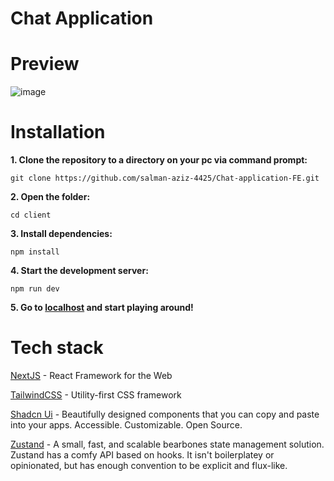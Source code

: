 # Chat Application

# Preview

![image](https://github.com/user-attachments/assets/7f31485e-9e79-4680-a839-0972faac0d82)

# Installation


**1. Clone the repository to a directory on your pc via command prompt:**

```
git clone https://github.com/salman-aziz-4425/Chat-application-FE.git
```

**2. Open the folder:**

```
cd client
```

**3. Install dependencies:**

```
npm install
```

**4. Start the development server:**

```
npm run dev
```

**5. Go to [localhost](http://localhost:3000) and start playing around!**

# Tech stack

[NextJS](https://nextjs.org/) - React Framework for the Web

[TailwindCSS](https://tailwindcss.com/) - Utility-first CSS framework

[Shadcn Ui](https://ui.shadcn.com/docs) - Beautifully designed components that you can copy and paste into your apps. Accessible. Customizable. Open Source.

[Zustand](https://zustand-demo.pmnd.rs/) - A small, fast, and scalable bearbones state management solution. Zustand has a comfy API based on hooks. It isn't boilerplatey or opinionated, but has enough convention to be explicit and flux-like.
